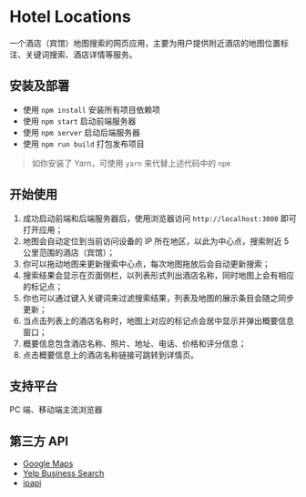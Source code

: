 # Hotel Locations

一个酒店（宾馆）地图搜索的网页应用，主要为用户提供附近酒店的地图位置标注、关键词搜索、酒店详情等服务。

## 安装及部署

- 使用 `npm install` 安装所有项目依赖项
- 使用 `npm start` 启动前端服务器
- 使用 `npm server` 启动后端服务器
- 使用 `npm run build` 打包发布项目

> 如你安装了 Yarn，可使用 `yarn` 来代替上述代码中的 `npm`

## 开始使用

1. 成功启动前端和后端服务器后，使用浏览器访问 `http://localhost:3000` 即可打开应用；
2. 地图会自动定位到当前访问设备的 IP 所在地区，以此为中心点，搜索附近 5 公里范围的酒店（宾馆）；
3. 你可以拖动地图来更新搜索中心点，每次地图拖放后会自动更新搜索；
4. 搜索结果会显示在页面侧栏，以列表形式列出酒店名称，同时地图上会有相应的标记点；
5. 你也可以通过键入关键词来过滤搜索结果，列表及地图的展示条目会随之同步更新；
6. 当点击列表上的酒店名称时，地图上对应的标记点会居中显示并弹出概要信息窗口；
7. 概要信息包含酒店名称、照片、地址、电话、价格和评分信息；
8. 点击概要信息上的酒店名称链接可跳转到详情页。

## 支持平台

PC 端、移动端主流浏览器

## 第三方 API

- [Google Maps](https://cloud.google.com/maps-platform/)
- [Yelp Business Search](https://www.yelp.com/developers/documentation/v3/business_search)
- [ipapi](https://ipapi.co/)
